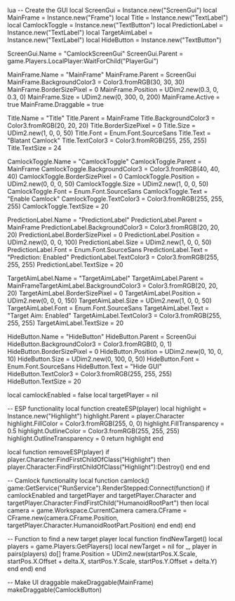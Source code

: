 lua
-- Create the GUI
local ScreenGui = Instance.new("ScreenGui")
local MainFrame = Instance.new("Frame")
local Title = Instance.new("TextLabel")
local CamlockToggle = Instance.new("TextButton")
local PredictionLabel = Instance.new("TextLabel")
local TargetAimLabel = Instance.new("TextLabel")
local HideButton = Instance.new("TextButton")

ScreenGui.Name = "CamlockScreenGui"
ScreenGui.Parent = game.Players.LocalPlayer:WaitForChild("PlayerGui")

MainFrame.Name = "MainFrame"
MainFrame.Parent = ScreenGui
MainFrame.BackgroundColor3 = Color3.fromRGB(30, 30, 30)
MainFrame.BorderSizePixel = 0
MainFrame.Position = UDim2.new(0.3, 0, 0.3, 0)
MainFrame.Size = UDim2.new(0, 300, 0, 200)
MainFrame.Active = true
MainFrame.Draggable = true

Title.Name = "Title"
Title.Parent = MainFrame
Title.BackgroundColor3 = Color3.fromRGB(20, 20, 20)
Title.BorderSizePixel = 0
Title.Size = UDim2.new(1, 0, 0, 50)
Title.Font = Enum.Font.SourceSans
Title.Text = "Blatant Camlock"
Title.TextColor3 = Color3.fromRGB(255, 255, 255)
Title.TextSize = 24

CamlockToggle.Name = "CamlockToggle"
CamlockToggle.Parent = MainFrame
CamlockToggle.BackgroundColor3 = Color3.fromRGB(40, 40, 40)
CamlockToggle.BorderSizePixel = 0
CamlockToggle.Position = UDim2.new(0, 0, 0, 50)
CamlockToggle.Size = UDim2.new(1, 0, 0, 50)
CamlockToggle.Font = Enum.Font.SourceSans
CamlockToggle.Text = "Enable Camlock"
CamlockToggle.TextColor3 = Color3.fromRGB(255, 255, 255)
CamlockToggle.TextSize = 20

PredictionLabel.Name = "PredictionLabel"
PredictionLabel.Parent = MainFrame
PredictionLabel.BackgroundColor3 = Color3.fromRGB(20, 20, 20)
PredictionLabel.BorderSizePixel = 0
PredictionLabel.Position = UDim2.new(0, 0, 0, 100)
PredictionLabel.Size = UDim2.new(1, 0, 0, 50)
PredictionLabel.Font = Enum.Font.SourceSans
PredictionLabel.Text = "Prediction: Enabled"
PredictionLabel.TextColor3 = Color3.fromRGB(255, 255, 255)
PredictionLabel.TextSize = 20

TargetAimLabel.Name = "TargetAimLabel"
TargetAimLabel.Parent = MainFrameTargetAimLabel.BackgroundColor3 = Color3.fromRGB(20, 20, 20)
TargetAimLabel.BorderSizePixel = 0
TargetAimLabel.Position = UDim2.new(0, 0, 0, 150)
TargetAimLabel.Size = UDim2.new(1, 0, 0, 50)
TargetAimLabel.Font = Enum.Font.SourceSans
TargetAimLabel.Text = "Target Aim: Enabled"
TargetAimLabel.TextColor3 = Color3.fromRGB(255, 255, 255)
TargetAimLabel.TextSize = 20

HideButton.Name = "HideButton"
HideButton.Parent = ScreenGui
HideButton.BackgroundColor3 = Color3.fromRGB(0, 0, 1)
HideButton.BorderSizePixel = 0
HideButton.Position = UDim2.new(0, 10, 0, 10)
HideButton.Size = UDim2.new(0, 100, 0, 50)
HideButton.Font = Enum.Font.SourceSans
HideButton.Text = "Hide GUI"
HideButton.TextColor3 = Color3.fromRGB(255, 255, 255)
HideButton.TextSize = 20

local camlockEnabled = false
local targetPlayer = nil

-- ESP functionality
local function createESP(player)
    local highlight = Instance.new("Highlight")
    highlight.Parent = player.Character
    highlight.FillColor = Color3.fromRGB(255, 0, 0)
    highlight.FillTransparency = 0.5
    highlight.OutlineColor = Color3.fromRGB(255, 255, 255)
    highlight.OutlineTransparency = 0
    return highlight
end

local function removeESP(player)
    if player.Character:FindFirstChildOfClass("Highlight") then
        player.Character:FindFirstChildOfClass("Highlight"):Destroy()
    end
end

-- Camlock functionality
local function camlock()
    game:GetService("RunService").RenderStepped:Connect(function()
        if camlockEnabled and targetPlayer and targetPlayer.Character and targetPlayer.Character:FindFirstChild("HumanoidRootPart") then
            local camera = game.Workspace.CurrentCamera
            camera.CFrame = CFrame.new(camera.CFrame.Position, targetPlayer.Character.HumanoidRootPart.Position)
        end
    end)
end

-- Function to find a new target player
local function findNewTarget()
    local players = game.Players:GetPlayers()
    local newTarget = nil
    for _, player in pairs(players) do[]
            frame.Position = UDim2.new(startPos.X.Scale, startPos.X.Offset + delta.X, startPos.Y.Scale, startPos.Y.Offset + delta.Y)
        end
    end)
end

-- Make UI draggable
makeDraggable(MainFrame)
makeDraggable(CamlockButton)
